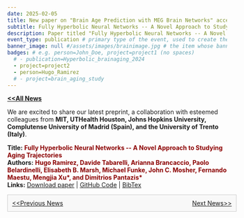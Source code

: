 ```yaml
---
date: 2025-02-05
title: New paper on "Brain Age Prediction with MEG Brain Networks" accepted for Publication
subtitle: Fully Hyperbolic Neural Networks -- A Novel Approach to Studying Aging Trajectories
description: Paper titled "Fully Hyperbolic Neural Networks -- A Novel Approach to Studying Aging Trajectories" got accepted by IEEE JHBI.
event_type: publication # primary type of the event, used to create the small, colored post callout
banner_image: null #/assets/images/brainimage.jpg # the item whose banner image will be adopted by this event
badges: # e.g. person=John_Doe, project=project1 (no spaces)
  # - publication=Hyperbolic_brainaging_2024
  - project=project2
  - person=Hugo_Ramirez
  # - project=brain_aging_study
---
```

<a href="../#latest-news"><b>&lt;&lt;All News</b></a>

We are excited to share our latest preprint, a collaboration with esteemed colleagues from <b>MIT, UTHealth Houston, Johns Hopkins University, Complutense University of Madrid (Spain), and the University of Trento (Italy)</b>.

**Title:** **<span style="color: darkred">Fully Hyperbolic Neural Networks -- A Novel Approach to Studying Aging Trajectories</span>**  
**Authors:** **<span style="color: darkred">Hugo Ramirez, Davide Tabarelli, Arianna Brancaccio, Paolo Belardinelli, Elisabeth B. Marsh, Michael Funke, John C. Mosher, Fernando Maestu, Mengjia Xu\*, and Dimitrios Pantazis\*</span>**  
**Links:** [Download paper](https://arxiv.org/pdf/2412.11293) | [GitHub Code](https://github.com/Dettrax/DG-Mamba) | <a href="#" id="bibtex" onclick="navigator.clipboard.writeText('@article{ramirez2024fully, \n title={Fully Hyperbolic Neural Networks: A Novel Approach to Studying Aging Trajectories}, \n author={Ramirez, Hugo and Tabarelli, Davide and Brancaccio, Arianna and Belardinelli, Paolo and Marsh, Elisabeth B and Funke, Michael and Mosher, John and Maestu, Fernando and Xu, Mengjia and Pantazis, Dimitrios}, \n journal={bioRxiv}, \n pages={2024--10}, \n year={2024}, \n publisher={Cold Spring Harbor Laboratory}}'); alert('BibTex copied to clipboard!');">BibTex</a>

<div style="width: 100%; padding: 10px; border: 1px solid #ccc; background-color: #f8f8f8;">
  <div style="display: flex; justify-content: space-between;">
    <a href="../post2/">&lt;&lt;Previous News</a>
    <a href="../post4/">Next News&gt;&gt;</a>
  </div>
</div>

